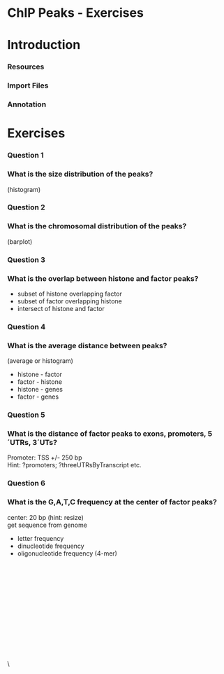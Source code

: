 # ChIP Peaks - Exercises


# Introduction

### Resources

### Import Files

### Annotation



# Exercises


### Question 1

### What is the size distribution of the peaks?
(histogram)



### Question 2

### What is the chromosomal distribution of the peaks?
(barplot)


### Question 3

### What is the overlap between histone and factor peaks?
* subset of histone overlapping factor
* subset of factor overlapping histone
* intersect of histone and factor



### Question 4

### What is the average distance between peaks?
(average or histogram) <br>

* histone - factor
* factor - histone
* histone - genes
* factor - genes



### Question 5

### What is the distance of factor peaks to exons, promoters, 5´UTRs, 3´UTs?
Promoter: TSS +/- 250 bp <br>
Hint: ?promoters; ?threeUTRsByTranscript etc.



### Question 6

### What is the G,A,T,C frequency at the center of factor peaks?
center: 20 bp (hint: resize) <br>
get sequence from genome <br>

* letter frequency
* dinucleotide frequency 
* oligonucleotide frequency (4-mer) 


\
\
\
\
\
\
\
\
\
\
\
\
\
\
